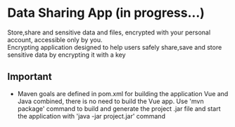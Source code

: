 # Data Sharing App (in progress...)
Store,share and sensitive data and files, encrypted with your personal account, accessible only by you.  
Encrypting application designed to help users safely share,save and store sensitive data by encrypting it with a key

## Important
* Maven goals are defined in pom.xml for building the application Vue and Java combined, there is no need to build the Vue app. Use 'mvn package' command to build and generate the project .jar file and start the application with 'java -jar project.jar' command
